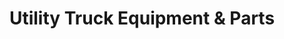 ---
title: "Utility Truck Equipment & Parts"
url: /waukesha/utility-truck-equipment-and-parts/
shop: car repair
---